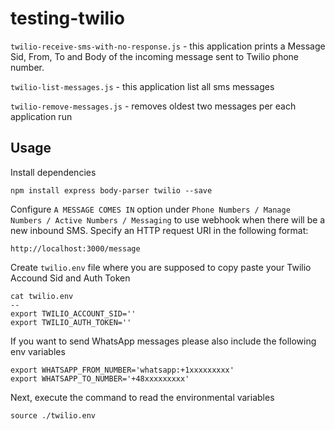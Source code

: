 # testing-twilio

`twilio-receive-sms-with-no-response.js` - this application prints a Message Sid, From, To and Body of the incoming message sent to Twilio phone number.

`twilio-list-messages.js` - this application list all sms messages

`twilio-remove-messages.js` - removes oldest two messages per each application run

## Usage

Install dependencies

```
npm install express body-parser twilio --save
```

Configure `A MESSAGE COMES IN` option under `Phone Numbers / Manage Numbers / Active Numbers / Messaging` to use webhook when there will be a new inbound SMS. Specify an HTTP request URI in the following format:

```
http://localhost:3000/message
```

Create `twilio.env` file where you are supposed to copy paste your Twilio Accound Sid and Auth Token

```
cat twilio.env
--
export TWILIO_ACCOUNT_SID=''
export TWILIO_AUTH_TOKEN=''
```

If you want to send WhatsApp messages please also include the following env variables

```
export WHATSAPP_FROM_NUMBER='whatsapp:+1xxxxxxxxx'
export WHATSAPP_TO_NUMBER='+48xxxxxxxxx'
```

Next, execute the command to read the environmental variables

```
source ./twilio.env
```
